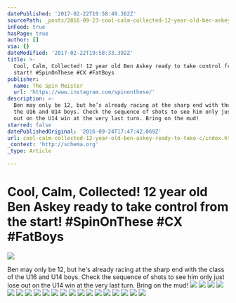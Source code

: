 ```yaml
---
datePublished: '2017-02-22T19:58:49.362Z'
sourcePath: _posts/2016-09-23-cool-calm-collected-12-year-old-ben-askey-ready-to-take-c.md
inFeed: true
hasPage: true
author: []
via: {}
dateModified: '2017-02-22T19:58:33.392Z'
title: >-
  Cool, Calm, Collected! 12 year old Ben Askey ready to take control from the
  start! #SpinOnThese #CX #FatBoys
publisher:
  name: The Spin Meister
  url: 'https://www.instagram.com/spinonthese/'
description: >-
  Ben may only be 12, but he’s already racing at the sharp end with the class of
  the U16 and U14 boys. Check the sequence of shots to see him only just lose
  out on the U14 win at the very last turn. Bring on the mud!
starred: false
datePublishedOriginal: '2016-09-24T17:47:42.069Z'
url: cool-calm-collected-12-year-old-ben-askey-ready-to-take-c/index.html
_context: 'http://schema.org'
_type: Article

---
```

# Cool, Calm, Collected! 12 year old Ben Askey ready to take control from the start! \#SpinOnThese \#CX \#FatBoys
![](https://the-grid-user-content.s3-us-west-2.amazonaws.com/2a6335e2-a165-418b-be13-f5f781c92cf3.jpg)

Ben may only be 12, but he's already racing at the sharp end with the class of the U16 and U14 boys. Check the sequence of shots to see him only just lose out on the U14 win at the very last turn. Bring on the mud!
![](https://the-grid-user-content.s3-us-west-2.amazonaws.com/ccbabc06-98ef-4bc9-a6a4-a545c16632ec.jpg)
![](https://the-grid-user-content.s3-us-west-2.amazonaws.com/3359eaad-cbde-4830-9fd5-271ba0ea606f.jpg)
![](https://the-grid-user-content.s3-us-west-2.amazonaws.com/fab23383-68a0-4509-9ddf-f68c8177c674.jpg)
![](https://the-grid-user-content.s3-us-west-2.amazonaws.com/7b5a20c0-13b4-4085-b297-1e72b37b2668.jpg)
![](https://the-grid-user-content.s3-us-west-2.amazonaws.com/d590614e-8b9a-402e-a8d2-b02db2f1bacb.jpg)
![](https://the-grid-user-content.s3-us-west-2.amazonaws.com/b0edf3af-c172-451d-b9b1-55779565675e.jpg)
![](https://the-grid-user-content.s3-us-west-2.amazonaws.com/6171ee52-7e18-486e-873b-bc4919ac8730.jpg)
![](https://the-grid-user-content.s3-us-west-2.amazonaws.com/7cf19b62-b95c-44e8-9d73-9889b33bd3c4.jpg)
![](https://the-grid-user-content.s3-us-west-2.amazonaws.com/5a6e81ad-f757-4b4e-a1ee-645e7d397e8f.jpg)
![](https://the-grid-user-content.s3-us-west-2.amazonaws.com/bcc00a3c-01e4-4bf0-a45c-98b9d6534d8d.jpg)
![](https://the-grid-user-content.s3-us-west-2.amazonaws.com/5d460c72-5a67-4f3b-a436-b57c853ebbed.jpg)
![](https://the-grid-user-content.s3-us-west-2.amazonaws.com/9cc88c23-bcc1-428f-8449-429e1fec20cc.jpg)
![](https://the-grid-user-content.s3-us-west-2.amazonaws.com/00f314ff-db39-4ecf-992b-34dfdf91e8f8.jpg)
![](https://the-grid-user-content.s3-us-west-2.amazonaws.com/ec77864b-9413-490b-a598-e54d808ea98b.jpg)
![](https://the-grid-user-content.s3-us-west-2.amazonaws.com/f3570a69-488e-4aed-8602-aab40e4807df.jpg)
![](https://the-grid-user-content.s3-us-west-2.amazonaws.com/3978aba7-ce92-4d65-b634-78eb0ea57f8e.jpg)
![](https://the-grid-user-content.s3-us-west-2.amazonaws.com/c0d8d402-5440-4da1-a2b6-9b0365788726.jpg)
![](https://the-grid-user-content.s3-us-west-2.amazonaws.com/c9f091f4-f205-4695-bdef-258a329325b4.jpg)
![](https://the-grid-user-content.s3-us-west-2.amazonaws.com/13db7850-eb87-49ee-9ed3-ed13a90ed159.jpg)
![](https://the-grid-user-content.s3-us-west-2.amazonaws.com/156673de-6d92-49ce-aefc-33200adf51e6.jpg)